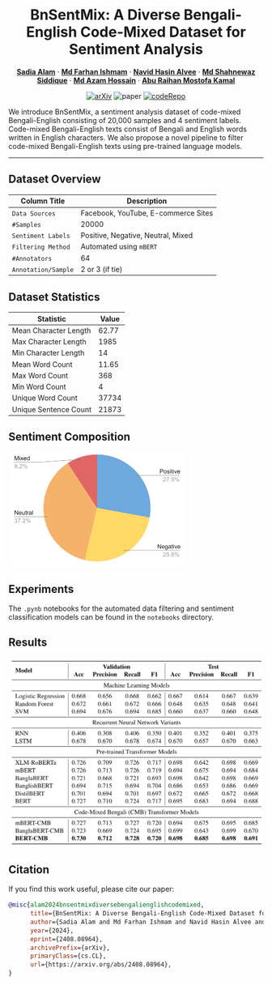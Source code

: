 <div align="center">

# BnSentMix: A Diverse Bengali-English Code-Mixed Dataset for Sentiment Analysis

</div>

<p align="center">
  <a href="*sadiaalam@iut-dhaka.edu*"><strong>Sadia Alam</strong></a>
  ·
  <a href="https://farhanishmam.github.io/"><strong>Md Farhan Ishmam</strong></a>
  ·
  <a href="navidhasin@iut-dhaka.edu"><strong>Navid Hasin Alvee</strong></a>
  ·
  <a href="shahnewaz@iut-dhaka.edu"><strong>Md Shahnewaz Siddique</strong></a>
  ·
  <a href="https://cse.iutoic-dhaka.edu/profile/azam/"><strong>Md Azam Hossain</strong></a>
  ·
   <a href="https://cse.iutoic-dhaka.edu/profile/raihan-kamal/"><strong>Abu Raihan Mostofa Kamal</strong></a>
</p>

<div align="center">

[![arXiv](https://img.shields.io/badge/arXiv-2408.08964-b31b1b.svg?logo=arxiv)](https://arxiv.org/abs/2408.08964)
![paper](https://img.shields.io/badge/Paper_Status-In--Review-yellow)
[![codeRepo](https://img.shields.io/badge/Code-Repository-blue?logo=GitHub)](https://github.com/Nishita2000/BnSentMix)

</div>

We introduce BnSentMix, a sentiment analysis dataset of code-mixed Bengali-English consisting of 20,000 samples and 4 sentiment labels. 
Code-mixed Bengali-English texts consist of Bengali and English words written in English characters. 
We also propose a novel pipeline to filter code-mixed Bengali-English texts using pre-trained language models. 

---

## Dataset Overview

Column Title | Description
------------ | -------------
`Data Sources` | Facebook, YouTube, E-commerce Sites
`#Samples` | 20000
`Sentiment Labels` | Positive, Negative, Neutral, Mixed
`Filtering Method` | Automated using `mBERT`
`#Annotators` | 64
`Annotation/Sample` | 2 or 3 (if tie)

## Dataset Statistics

| Statistic               | Value  |
|-------------------------|--------|
| Mean Character Length    | 62.77  |
| Max Character Length     | 1985   |
| Min Character Length     | 14     |
| Mean Word Count          | 11.65  |
| Max Word Count           | 368    |
| Min Word Count           | 4      |
| Unique Word Count        | 37734  |
| Unique Sentence Count    | 21873  |

## Sentiment Composition

<img src="./assets/sentimentComposition.PNG" alt="Image Not Found" width="350"/>

## Experiments

The `.pynb` notebooks for the automated data filtering and sentiment classification models can be found in the `notebooks` directory.

## Results

<img src="./assets/performance.PNG" alt="Image Not Found" width="600"/>

## Citation

If you find this work useful, please cite our paper:

```bib
@misc{alam2024bnsentmixdiversebengalienglishcodemixed,
      title={BnSentMix: A Diverse Bengali-English Code-Mixed Dataset for Sentiment Analysis}, 
      author={Sadia Alam and Md Farhan Ishmam and Navid Hasin Alvee and Md Shahnewaz Siddique and Md Azam Hossain and Abu Raihan Mostofa Kamal},
      year={2024},
      eprint={2408.08964},
      archivePrefix={arXiv},
      primaryClass={cs.CL},
      url={https://arxiv.org/abs/2408.08964}, 
}
```


